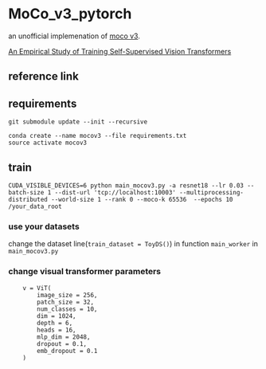 # MoCo_v3_pytorch

an unofficial implemenation of [moco v3](https://arxiv.org/pdf/2104.02057.pdf).

[An Empirical Study of Training Self-Supervised Vision Transformers](https://arxiv.org/pdf/2104.02057.pdf)

## reference link



## requirements

```
git submodule update --init --recursive
```

```
conda create --name mocov3 --file requirements.txt
source activate mocov3
```

## train

```
CUDA_VISIBLE_DEVICES=6 python main_mocov3.py -a resnet18 --lr 0.03 --batch-size 1 --dist-url 'tcp://localhost:10003' --multiprocessing-distributed --world-size 1 --rank 0 --moco-k 65536  --epochs 10 /your_data_root
```

### use your datasets

change the dataset line(`train_dataset = ToyDS()`) in function `main_worker` in `main_mocov3.py`

### change visual transformer parameters

```
    v = ViT(
        image_size = 256,
        patch_size = 32,
        num_classes = 10,
        dim = 1024,
        depth = 6,
        heads = 16,
        mlp_dim = 2048,
        dropout = 0.1,
        emb_dropout = 0.1
    )
```

